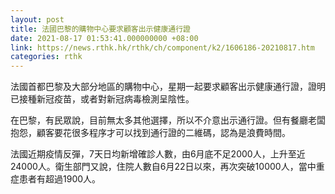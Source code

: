```yaml
---
layout: post
title: 法國巴黎的購物中心要求顧客出示健康通行證
date: 2021-08-17 01:53:41.000000000 +08:00
link: https://news.rthk.hk/rthk/ch/component/k2/1606186-20210817.htm
categories: rthk
---
```


法國首都巴黎及大部分地區的購物中心，星期一起要求顧客出示健康通行證，證明已接種新冠疫苗，或者對新冠病毒檢測呈陰性。

在巴黎，有民眾說，目前無太多其他選擇，所以不介意出示通行證。但有餐廳老闆抱怨，顧客要花很多程序才可以找到通行證的二維碼，認為是浪費時間。

法國近期疫情反彈，7天日均新增確診人數，由6月底不足2000人，上升至近24000人。衛生部門又說，住院人數自6月22日以來，再次突破10000人，當中重症患者有超過1900人。
